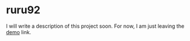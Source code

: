 # ruru92
I will write a description of this project soon. For now, I am just leaving the [demo](https://ruru92.wraith.com.tr) link.
